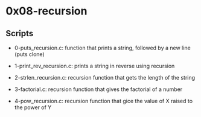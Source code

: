 # 0x08-recursion

## Scripts

- 0-puts_recursion.c:
	function that prints a string, followed by a new line (puts clone)

- 1-print_rev_recursion.c:
	prints a string in reverse using recursion

- 2-strlen_recursion.c:
	recursion function that gets the length of the string

- 3-factorial.c:
	recursion function that gives the factorial of a number

- 4-pow_recursion.c:
	recursion function that gice the value of X raised to the power of Y

